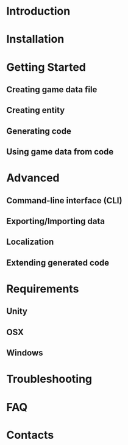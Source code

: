 # Introduction

# Installation

# Getting Started
## Creating game data file
## Creating entity
## Generating code
## Using game data from code

# Advanced
## Command-line interface (CLI)
## Exporting/Importing data
## Localization
## Extending generated code

# Requirements
## Unity 
## OSX
## Windows

# Troubleshooting

# FAQ

# Contacts
